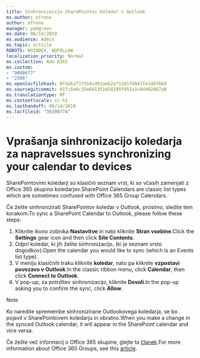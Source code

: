 ```yaml
---
title: Sinhronizacijo SharePointov koledar v Outlook
ms.author: efrene
author: efrene
manager: pamgreen
ms.date: 08/14/2019
ms.audience: Admin
ms.topic: article
ROBOTS: NOINDEX, NOFOLLOW
localization_priority: Normal
ms.collection: Adm_O365
ms.custom:
- "9000677"
- "2586"
ms.openlocfilehash: 0fdab2f37554cd91aeb2a71101f6841fe148f66d
ms.sourcegitcommit: 01fc5e0c25e691351d58295f055a1c64402867a0
ms.translationtype: MT
ms.contentlocale: sl-SI
ms.lasthandoff: 08/14/2019
ms.locfileid: "36399774"
---
```

# <a name="issues-synchronizing-your-calendar-to-devices"></a><span data-ttu-id="f9b1b-102">Vprašanja sinhronizacijo koledarja za naprave</span><span class="sxs-lookup"><span data-stu-id="f9b1b-102">Issues synchronizing your calendar to devices</span></span>

<span data-ttu-id="f9b1b-103">SharePointovimi koledarji so klasični seznam vrst, ki so včasih zamenjati z Office 365 skupino koledarjev.</span><span class="sxs-lookup"><span data-stu-id="f9b1b-103">SharePoint Calendars are classic list types which are sometimes confused with Office 365 Group Calendars.</span></span>

<span data-ttu-id="f9b1b-104">Če želite sinhronizirati SharePointov koledar v Outlook, prosimo, sledite tem korakom:</span><span class="sxs-lookup"><span data-stu-id="f9b1b-104">To sync a SharePoint Calendar to Outlook, please follow these steps:</span></span>

1. <span data-ttu-id="f9b1b-105">Kliknite ikono zobnika **Nastavitve** in nato kliknite **Stran vsebine**.</span><span class="sxs-lookup"><span data-stu-id="f9b1b-105">Click the **Settings** gear icon and then click **Site Contents**.</span></span>
2. <span data-ttu-id="f9b1b-106">Odpri koledar, ki jih želite sinhronizacijo, (ki je seznam vrsto dogodkov).</span><span class="sxs-lookup"><span data-stu-id="f9b1b-106">Open the calendar you would like to sync (which is an Events list type).</span></span>
3. <span data-ttu-id="f9b1b-107">V meniju klasičnih traku kliknite **koledar**, nato pa kliknite **vzpostavi povezavo v Outlook**.</span><span class="sxs-lookup"><span data-stu-id="f9b1b-107">In the classic ribbon menu, click **Calendar**, then click **Connect to Outlook**.</span></span>
4. <span data-ttu-id="f9b1b-108">V pop-up, za potrditev sinhronizacijo, kliknite **Dovoli**.</span><span class="sxs-lookup"><span data-stu-id="f9b1b-108">In the pop-up asking you to confirm the sync, click **Allow**.</span></span>

>[!Note]
> <span data-ttu-id="f9b1b-109">Ko naredite spremembe sinhronizirane Outlookovega koledarja, se bo pojavil v SharePointovem koledarju in obratno.</span><span class="sxs-lookup"><span data-stu-id="f9b1b-109">When you make a change in the synced Outlook calendar, it will appear in the SharePoint calendar and vice versa.</span></span>

<span data-ttu-id="f9b1b-110">Če želite več informacij o Office 365 skupine, glejte ta [članek](https://support.office.com/en-us/article/Learn-about-Office-365-groups-b565caa1-5c40-40ef-9915-60fdb2d97fa2).</span><span class="sxs-lookup"><span data-stu-id="f9b1b-110">For more information about Office 365 Groups, see this [article](https://support.office.com/en-us/article/Learn-about-Office-365-groups-b565caa1-5c40-40ef-9915-60fdb2d97fa2).</span></span>

